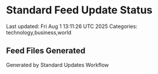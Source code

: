 # Standard Feed Update Status
Last updated: Fri Aug  1 13:11:26 UTC 2025
Categories: technology,business,world

## Feed Files Generated

Generated by Standard Updates Workflow
